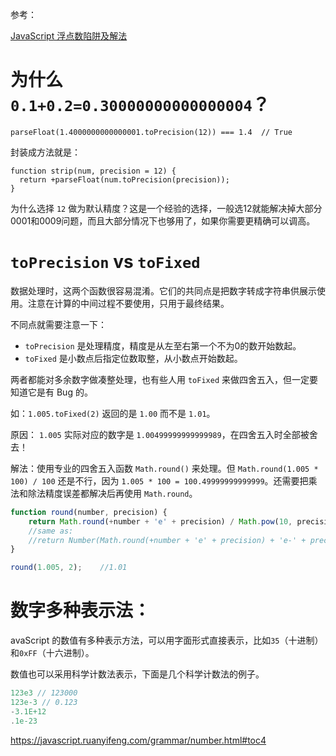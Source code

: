 参考：

[JavaScript 浮点数陷阱及解法](https://github.com/camsong/blog/issues/9)

# 为什么 `0.1+0.2=0.30000000000000004`？

```
parseFloat(1.4000000000000001.toPrecision(12)) === 1.4  // True
```

封装成方法就是：

```
function strip(num, precision = 12) {
  return +parseFloat(num.toPrecision(precision));
}
```

为什么选择 `12` 做为默认精度？这是一个经验的选择，一般选12就能解决掉大部分0001和0009问题，而且大部分情况下也够用了，如果你需要更精确可以调高。

#  `toPrecision` vs `toFixed`

数据处理时，这两个函数很容易混淆。它们的共同点是把数字转成字符串供展示使用。注意在计算的中间过程不要使用，只用于最终结果。

不同点就需要注意一下：

- `toPrecision` 是处理精度，精度是从左至右第一个不为0的数开始数起。
- `toFixed` 是小数点后指定位数取整，从小数点开始数起。

两者都能对多余数字做凑整处理，也有些人用 `toFixed` 来做四舍五入，但一定要知道它是有 Bug 的。

如：`1.005.toFixed(2)` 返回的是 `1.00` 而不是 `1.01`。

原因： `1.005` 实际对应的数字是 `1.00499999999999989`，在四舍五入时全部被舍去！

解法：使用专业的四舍五入函数 `Math.round()` 来处理。但 `Math.round(1.005 * 100) / 100` 还是不行，因为 `1.005 * 100 = 100.49999999999999`。还需要把乘法和除法精度误差都解决后再使用 `Math.round`。

```javascript
function round(number, precision) {
    return Math.round(+number + 'e' + precision) / Math.pow(10, precision);
    //same as:
    //return Number(Math.round(+number + 'e' + precision) + 'e-' + precision);
}

round(1.005, 2);    //1.01
```



# 数字多种表示法：

avaScript 的数值有多种表示方法，可以用字面形式直接表示，比如`35`（十进制）和`0xFF`（十六进制）。

数值也可以采用科学计数法表示，下面是几个科学计数法的例子。

```javascript
123e3 // 123000
123e-3 // 0.123
-3.1E+12
.1e-23
```

https://javascript.ruanyifeng.com/grammar/number.html#toc4